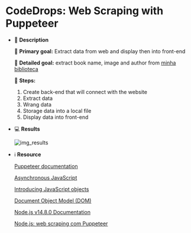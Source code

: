 # CodeDrops: Web Scraping with Puppeteer

- 📄 **Description**

    🎯 **Primary goal:** Extract data from web and display then into front-end 

    🎯 **Detailed goal:** extract book name, image and author from [minha biblioteca](https://loja.minhabiblioteca.com.br/products/categories/679-informatica-e-tecnologia/all/books/list)

    🦶 **Steps:**

    1. Create back-end that will connect with the website
    2. Extract data
    3. Wrang data
    4. Storage data into a local file
    5. Display data into front-end
- 💻 **Results**

    ![img_results](https://i.imgur.com/0Typ8tS.png)

- ℹ️ **Resource**

    [Puppeteer documentation](https://pptr.dev/)
    
    [Asynchronous JavaScript](https://developer.mozilla.org/en-US/docs/Learn/JavaScript/Asynchronous)

    [Introducing JavaScript objects](https://developer.mozilla.org/en-US/docs/Learn/JavaScript/Objects)

    [Document Object Model (DOM)](https://developer.mozilla.org/en-US/docs/Web/API/Document_Object_Model)

    [Node.js v14.8.0 Documentation](https://nodejs.org/api/fs.html)

    [Node.js: web scraping com Puppeteer](https://medium.com/@fabiojanio/node-js-web-scraping-com-puppeteer-29dd974eb042)
